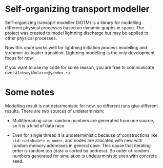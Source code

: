 Self-organizing transport modeller
==================================


Self-organizing transoprt modeller (SOTM) is a library for modelling different physical processes based on dynamic graphs in space. The project was created to model lightning discharge but may be applied to other physical processes. 

Now this code works well for lightning initiation process modelling and streamer-to-leader transition. Lightning modelling is the only development focus for now.

If you want to use my code for some reason, you are free to communicate over `AlekseyABulatov@yandex.ru`

# Some notes
Modelling result is not determenistic for now, so different runs give different results. There are two sources of undeterminism:

* Multithreading case: random numbers are generated from one source, so it is a kind of data race

* Even for single thread it is undeterministic because of constructions like ` std::set<Node*> m_nodes`, and nodes are allocated with new with random memory addresses in general case. This cause that iterating order is random too (data is sorted by address). So order of random numbers generated for simulation is undeterministic even with concrete seed.